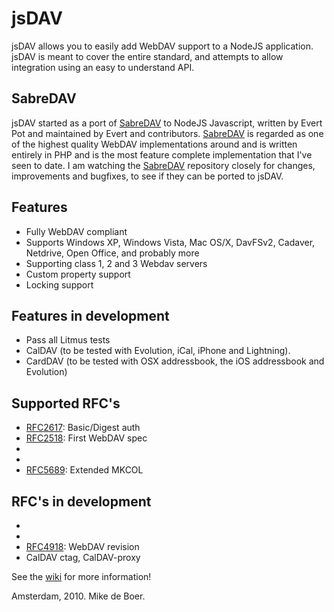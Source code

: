 jsDAV
=======

jsDAV allows you to easily add WebDAV support to a NodeJS application.
jsDAV is meant to cover the entire standard, and attempts to allow integration using an easy to understand API.

SabreDAV
--------
jsDAV started as a port of [SabreDAV] to NodeJS Javascript, written by Evert Pot
and maintained by Evert and contributors.
[SabreDAV] is regarded as one of the highest quality WebDAV implementations around
and is written entirely in PHP and is the most feature complete implementation
that I've seen to date. I am watching the [SabreDAV] repository closely for changes,
improvements and bugfixes, to see if they can be ported to jsDAV.

Features
--------

 * Fully WebDAV compliant
 * Supports Windows XP, Windows Vista, Mac OS/X, DavFSv2, Cadaver, Netdrive, Open Office, and probably more
 * Supporting class 1, 2 and 3 Webdav servers
 * Custom property support
 * Locking support

Features in development
-----------------------

 * Pass all Litmus tests
 * CalDAV (to be tested with Evolution, iCal, iPhone and Lightning).
 * CardDAV (to be tested with OSX addressbook, the iOS addressbook and Evolution)

Supported RFC's
---------------

 * [RFC2617]: Basic/Digest auth
 * [RFC2518]: First WebDAV spec
 * [RFC4709]: [DavMount]
 * [RFC5397]: current-user-principal
 * [RFC5689]: Extended MKCOL

RFC's in development
--------------------

 * [RFC3744]: ACL
 * [RFC4791]: CalDAV
 * [RFC4918]: WebDAV revision
 * CalDAV ctag, CalDAV-proxy

[SabreDAV]: http://code.google.com/p/sabredav/
[RFC2617]: http://www.ietf.org/rfc/rfc2617.txt
[RFC2518]: http://www.ietf.org/rfc/rfc2518.txt
[RFC3744]: http://www.ietf.org/rfc/rfc3744.txt
[RFC4709]: http://www.ietf.org/rfc/rfc4709.txt
[DavMount]: http://code.google.com/p/sabredav/wiki/DavMount
[RFC4791]: http://www.ietf.org/rfc/rfc4791.txt
[RFC4918]: http://www.ietf.org/rfc/rfc4918.txt
[RFC5397]: http://www.ietf.org/rfc/rfc5689.txt
[RFC5689]: http://www.ietf.org/rfc/rfc5689.txt

See the [wiki](https://github.com/mikedeboer/jsDAV/wiki) for more information!


Amsterdam, 2010. Mike de Boer.
